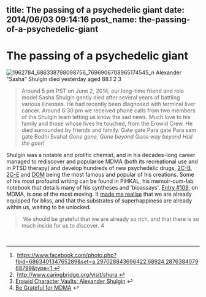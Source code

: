 title: The passing of a psychedelic giant
date: 2014/06/03 09:14:16
post_name: the-passing-of-a-psychedelic-giant
---
# The passing of a psychedelic giant

![1962784_686338798098756_7696906708965174545_n](http://henryaj.files.wordpress.com/2014/06/1962784_686338798098756_7696906708965174545_n.jpg?w=232) Alexander "Sasha" Shulgin died yesterday aged 88.1 2 3

> Around 5 pm PST on June 2, 2014, our long-time friend and role model Sasha Shulgin gently died after several years of battling various illnesses. He had recently been diagnosed with terminal liver cancer. Around 6:30 pm we received phone calls from two members of the Shulgin team letting us know the sad news. Much love to his family and those whose lives he touched, from the Erowid Crew. He died surrounded by friends and family. Gate gate Para gate Para sam gate Bodhi Svaha! _Gone gone,_ _Gone beyond_ _Gone way beyond_ _Hail the goer!_

Shulgin was a notable and prolific chemist, and in his decades-long career managed to rediscover and popularise MDMA (both its recreational use and in PTSD therapy) and develop hundreds of new psychedelic drugs, [2C-B](http://en.wikipedia.org/wiki/2C-B), [2C-E](http://en.wikipedia.org/wiki/2C-E) and [DOM](https://en.wikipedia.org/wiki/2,5-Dimethoxy-4-methylamphetamine) being the most famous and popular of his creations. Some of his most profound writing can be found in PiHKAL, his memoir-cum-lab notebook that details many of his syntheses and 'bioassays'. [Entry #109](https://www.erowid.org/library/books_online/pihkal/pihkal109.shtml), on MDMA, is one of the most moving. It [made me realise](http://henrystanley.com/2011/12/07/be-grateful-for-mdma/) that we are already equipped for bliss, and that the substrates of superhappiness are already within us, waiting to be unlocked. 

>  We should be grateful that we are already so rich, and that there is so much inside for us to discover. 4

 

* * *

  1.  https://www.facebook.com/photo.php?fbid=686340134765289&set=a.297028843696422.68924.287638407968799&type=1 ↩
  2.  http://www.caringbridge.org/visit/shura ↩
  3. [Erowid Character Vaults: Alexander Shulgin](https://www.erowid.org/culture/characters/shulgin_alexander/) ↩
  4. [Be Grateful for MDMA](http://henrystanley.com/2011/12/07/be-grateful-for-mdma/) ↩
